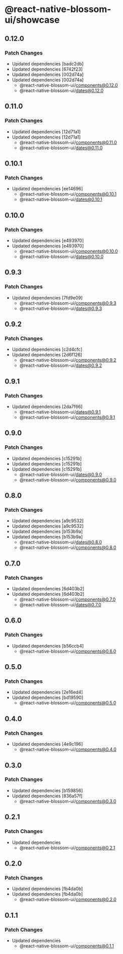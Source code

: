 # @react-native-blossom-ui/showcase

## 0.12.0

### Patch Changes

- Updated dependencies [badc2db]
- Updated dependencies [6742f23]
- Updated dependencies [002d74a]
- Updated dependencies [002d74a]
  - @react-native-blossom-ui/components@0.12.0
  - @react-native-blossom-ui/dates@0.12.0

## 0.11.0

### Patch Changes

- Updated dependencies [12d71a1]
- Updated dependencies [12d71a1]
  - @react-native-blossom-ui/components@0.11.0
  - @react-native-blossom-ui/dates@0.11.0

## 0.10.1

### Patch Changes

- Updated dependencies [ee14696]
  - @react-native-blossom-ui/components@0.10.1
  - @react-native-blossom-ui/dates@0.10.1

## 0.10.0

### Patch Changes

- Updated dependencies [e493970]
- Updated dependencies [e493970]
  - @react-native-blossom-ui/components@0.10.0
  - @react-native-blossom-ui/dates@0.10.0

## 0.9.3

### Patch Changes

- Updated dependencies [7fd9e09]
  - @react-native-blossom-ui/components@0.9.3
  - @react-native-blossom-ui/dates@0.9.3

## 0.9.2

### Patch Changes

- Updated dependencies [c2d4cfc]
- Updated dependencies [2d6f126]
  - @react-native-blossom-ui/components@0.9.2
  - @react-native-blossom-ui/dates@0.9.2

## 0.9.1

### Patch Changes

- Updated dependencies [2da7f66]
  - @react-native-blossom-ui/dates@0.9.1
  - @react-native-blossom-ui/components@0.9.1

## 0.9.0

### Patch Changes

- Updated dependencies [c15291b]
- Updated dependencies [c15291b]
- Updated dependencies [c15291b]
  - @react-native-blossom-ui/dates@0.9.0
  - @react-native-blossom-ui/components@0.9.0

## 0.8.0

### Patch Changes

- Updated dependencies [a9c9532]
- Updated dependencies [a9c9532]
- Updated dependencies [b153b9a]
- Updated dependencies [b153b9a]
  - @react-native-blossom-ui/dates@0.8.0
  - @react-native-blossom-ui/components@0.8.0

## 0.7.0

### Patch Changes

- Updated dependencies [6d403b2]
- Updated dependencies [6d403b2]
  - @react-native-blossom-ui/components@0.7.0
  - @react-native-blossom-ui/dates@0.7.0

## 0.6.0

### Patch Changes

- Updated dependencies [b56ccb4]
  - @react-native-blossom-ui/components@0.6.0

## 0.5.0

### Patch Changes

- Updated dependencies [2e16ed4]
- Updated dependencies [bd19590]
  - @react-native-blossom-ui/components@0.5.0

## 0.4.0

### Patch Changes

- Updated dependencies [4e9c196]
  - @react-native-blossom-ui/components@0.4.0

## 0.3.0

### Patch Changes

- Updated dependencies [b159856]
- Updated dependencies [836a57f]
  - @react-native-blossom-ui/components@0.3.0

## 0.2.1

### Patch Changes

- Updated dependencies
  - @react-native-blossom-ui/components@0.2.1

## 0.2.0

### Patch Changes

- Updated dependencies [fb4da0b]
- Updated dependencies [fb4da0b]
  - @react-native-blossom-ui/components@0.2.0

## 0.1.1

### Patch Changes

- Updated dependencies
  - @react-native-blossom-ui/components@0.1.1
